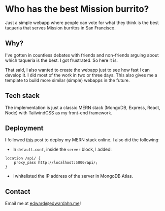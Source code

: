 # Who has the best Mission burrito?

Just a simple webapp where people can vote for what they think is the best
taqueria that serves Mission burritos in San Francisco.

## Why?

I've gotten in countless debates with friends and non-friends arguing about
which taqueria is the best. I got frustrated. So here it is.

That said, I also wanted to create the webapp just to see how fast I can develop
it. I did most of the work in two or three days. This also gives me a template
to build more similar (simple) webapps in the future.

## Tech stack

The implementation is just a classic MERN stack (MongoDB, Express, React, Node)
with TailwindCSS as my front-end framework.

## Deployment

I followed
[this](https://betterprogramming.pub/deploy-mern-stack-app-on-aws-ec2-with-letsencrypt-ssl-8f463c01502a)
post to deploy my MERN stack online. I also did the following:
* In `default.conf`, inside the `server` block, I added:
```
location /api/ {
    proxy_pass http://localhost:5000/api/;
}
```
* I whitelisted the IP address of the server in MongoDB Atlas.

## Contact

Email me at <edward@edwardahn.me>!
